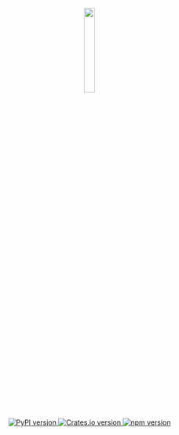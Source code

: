 <p align="center">
  <img src="https://www.neurons.me/media/neurons-grey.png" width="21%" />
</p>

<p align="center">
  <a href="https://pypi.org/project/neurons-me/">
    <img src="https://badge.fury.io/py/neurons-me.svg" alt="PyPI version">
  </a>
  <a href="https://crates.io/crates/neurons-me">
    <img src="https://img.shields.io/crates/v/neurons-me.svg" alt="Crates.io version">
  </a>
  <a href="https://www.npmjs.com/package/neurons-me">
    <img src="https://badge.fury.io/js/neurons-me.svg" alt="npm version">
  </a>
</p>
